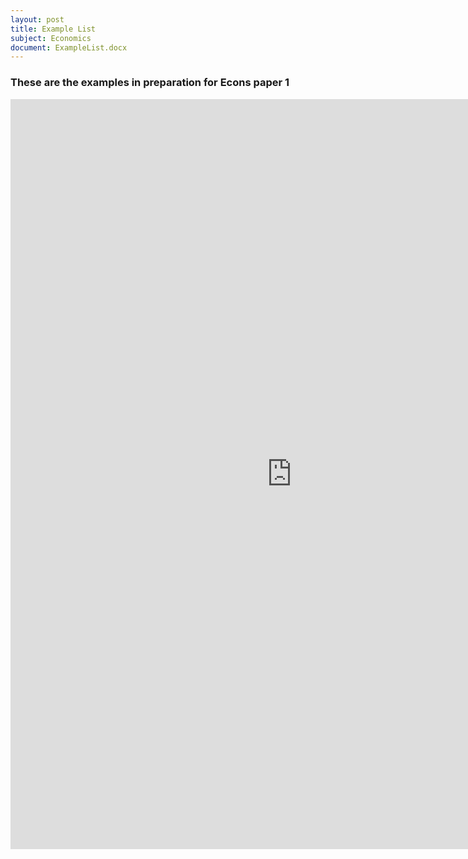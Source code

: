 ```yaml
---
layout: post
title: Example List
subject: Economics
document: ExampleList.docx
---
```


### These are the examples in preparation for Econs paper 1

<iframe src='https://view.officeapps.live.com/op/embed.aspx?src={{site.url}}/download/{{ page.document }}' width='900px' height='1200px' frameborder='0'>This is an embedded <a target='_blank' href='http://office.com'></a><a target='_blank' href='http://office.com/webapps'></a>.</iframe>
